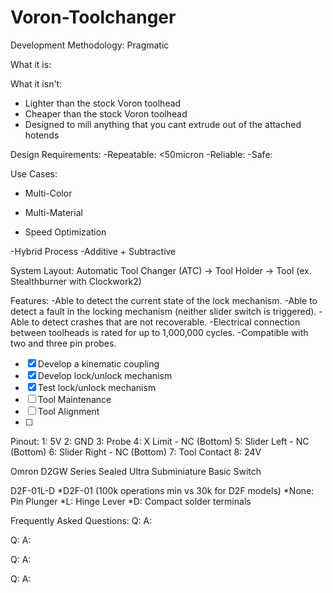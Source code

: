 # Voron-Toolchanger

Development Methodology:
Pragmatic
 
What it is:


What it isn't:
- Lighter than the stock Voron toolhead
- Cheaper than the stock Voron toolhead	
- Designed to mill anything that you cant extrude out of the attached hotends
	

Design Requirements:
-Repeatable: <50micron
-Reliable:
-Safe: 

Use Cases:
- Multi-Color
	
- Multi-Material
	
- Speed Optimization 
	
-Hybrid Process 
	-Additive + Subtractive


System Layout:
Automatic Tool Changer (ATC)
->
Tool Holder 
-> 
Tool (ex. Stealthburner with Clockwork2)


Features:
-Able to detect the current state of the lock mechanism. 
-Able to detect a fault in the locking mechanism (neither slider switch is triggered).
-Able to detect crashes that are not recoverable.
-Electrical connection between toolheads is rated for up to 1,000,000 cycles. 
-Compatible with two and three pin probes.

- [X] Develop a kinematic coupling
- [X] Develop lock/unlock mechanism 
- [X] Test lock/unlock mechanism
- [ ] Tool Maintenance
- [ ] Tool Alignment 
- [ ] 




Pinout: 
1: 5V
2: GND
3: Probe
4: X Limit - NC (Bottom)
5: Slider Left - NC (Bottom)
6: Slider Right - NC (Bottom)
7: Tool Contact 
8: 24V



Omron D2GW Series Sealed Ultra Subminiature Basic Switch

D2F-01L-D
*D2F-01 (100k operations min vs 30k for D2F models)
*None: Pin Plunger
*L: Hinge Lever
*D: Compact solder terminals

Frequently Asked Questions:
Q:
A:

Q:
A:

Q:
A:

Q:
A:
